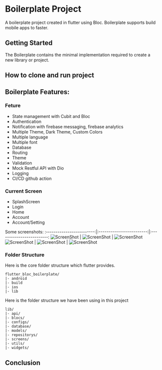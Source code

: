 # Boilerplate Project

A boilerplate project created in flutter using Bloc. Boilerplate supports build mobile apps to faster.

## Getting Started

The Boilerplate contains the minimal implementation required to create a new library or project. 

## How to clone and run project

## Boilerplate Features:

### Feture
* State management with Cubit and Bloc
* Authentication
* Notification with firebase messaging, firebase analytics
* Multiple Theme, Dark Theme, Custom Colors
* Multiple language
* Multiple font
* Database
* Routing
* Theme
* Validation
* Mock Restful API with Dio
* Logging
* CI/CD github action

### Current Screen
* SplashScreen
* Login
* Home
* Account
* Account/Setting

Some screenshots: 
:-------------------------:|:-------------------------:|:-------------------------:
![ScreenShot](./screenshots/home_screen.png) | ![ScreenShot](./screenshots/signin_screen.png) | ![ScreenShot](./screenshots/home_screen.png)
![ScreenShot](./screenshots/account_screen.png) | ![ScreenShot](./screenshots/setting_screen.png) | ![ScreenShot](./screenshots/language_screen.png)

### Folder Structure
Here is the core folder structure which flutter provides.

```
flutter_bloc_boilerplate/
|- android
|- build
|- ios
|- lib
```

Here is the folder structure we have been using in this project

```
lib/
|- api/
|- blocs/
|- configs/
|- database/
|- models/
|- repositorys/
|- screens/
|- utils/
|- widgets/
```

## Conclusion

